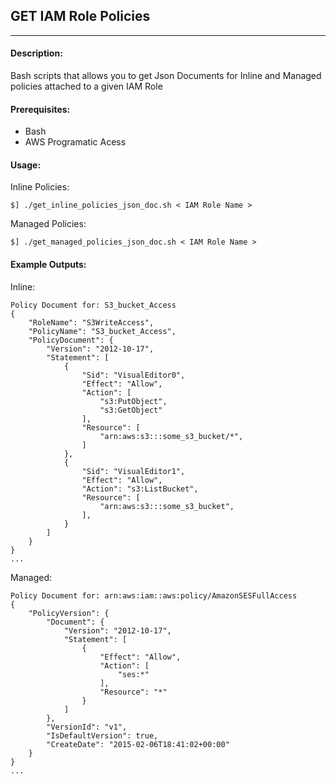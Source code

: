 ## GET IAM Role Policies
---
#### Description:

Bash scripts that allows you to get Json Documents for Inline and Managed policies attached to a given IAM Role

#### Prerequisites:
- Bash
- AWS Programatic Acess

#### Usage:

Inline Policies:
```
$] ./get_inline_policies_json_doc.sh < IAM Role Name >
```

Managed Policies:
```
$] ./get_managed_policies_json_doc.sh < IAM Role Name >
```

#### Example Outputs:
Inline:
```
Policy Document for: S3_bucket_Access
{
    "RoleName": "S3WriteAccess",
    "PolicyName": "S3_bucket_Access",
    "PolicyDocument": {
        "Version": "2012-10-17",
        "Statement": [
            {
                "Sid": "VisualEditor0",
                "Effect": "Allow",
                "Action": [
                    "s3:PutObject",
                    "s3:GetObject"
                ],
                "Resource": [
                    "arn:aws:s3:::some_s3_bucket/*",
                ]
            },
            {
                "Sid": "VisualEditor1",
                "Effect": "Allow",
                "Action": "s3:ListBucket",
                "Resource": [
                    "arn:aws:s3:::some_s3_bucket",
                ],
            }
        ]
    }
}
...
```
Managed:
```
Policy Document for: arn:aws:iam::aws:policy/AmazonSESFullAccess
{
    "PolicyVersion": {
        "Document": {
            "Version": "2012-10-17",
            "Statement": [
                {
                    "Effect": "Allow",
                    "Action": [
                        "ses:*"
                    ],
                    "Resource": "*"
                }
            ]
        },
        "VersionId": "v1",
        "IsDefaultVersion": true,
        "CreateDate": "2015-02-06T18:41:02+00:00"
    }
}
...
```
